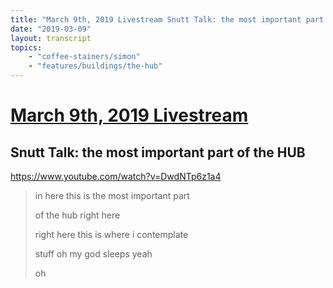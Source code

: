 ```yaml
---
title: "March 9th, 2019 Livestream Snutt Talk: the most important part of the HUB"
date: "2019-03-09"
layout: transcript
topics:
    - "coffee-stainers/simon"
    - "features/buildings/the-hub"
---
```

# [March 9th, 2019 Livestream](../2019-03-09.md)
## Snutt Talk: the most important part of the HUB
https://www.youtube.com/watch?v=DwdNTp6z1a4
> in here this is the most important part
> 
> of the hub right here
> 
> right here this is where i contemplate
> 
> stuff oh my god sleeps yeah
> 
> oh
> 
